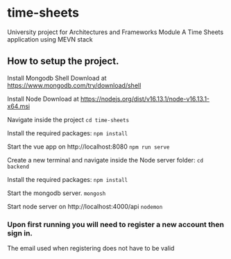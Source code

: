 # time-sheets
University project for Architectures and Frameworks Module
A Time Sheets application using MEVN stack


## How to setup the project.
Install Mongodb Shell
Download at https://www.mongodb.com/try/download/shell

Install Node
Download at https://nodejs.org/dist/v16.13.1/node-v16.13.1-x64.msi

Navigate inside the project
```cd time-sheets```

Install the required packages:
```npm install```

Start the vue app on http://localhost:8080
```npm run serve```

Create a new terminal and navigate inside the Node server folder:
```cd backend```

Install the required packages:
```npm install```

Start the mongodb server.
```mongosh```

Start node server on http://localhost:4000/api 
```nodemon```



### Upon first running you will need to register a new account then sign in.
The email used when registering does not have to be valid


